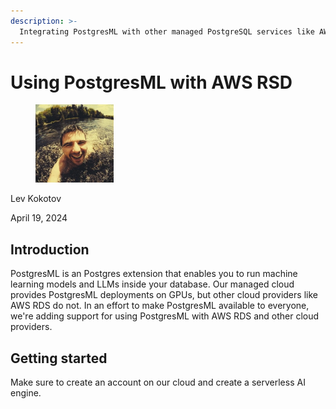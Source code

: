 ```yaml
---
description: >-
  Integrating PostgresML with other managed PostgreSQL services like AWS RDS.
---
```


# Using PostgresML with AWS RSD

<div align="left">

<figure><img src=".gitbook/assets/lev.jpg" alt="Author" width="125"><figcaption></figcaption></figure>

</div>

Lev Kokotov

April 19, 2024

## Introduction

PostgresML is an Postgres extension that enables you to run machine learning models and LLMs inside your database. Our managed cloud provides PostgresML deployments on GPUs, but other cloud providers like AWS RDS do not. In an effort to make PostgresML available to everyone,
we're adding support for using PostgresML with AWS RDS and other cloud providers.

## Getting started

Make sure to create an account on our cloud and create a serverless AI engine.
